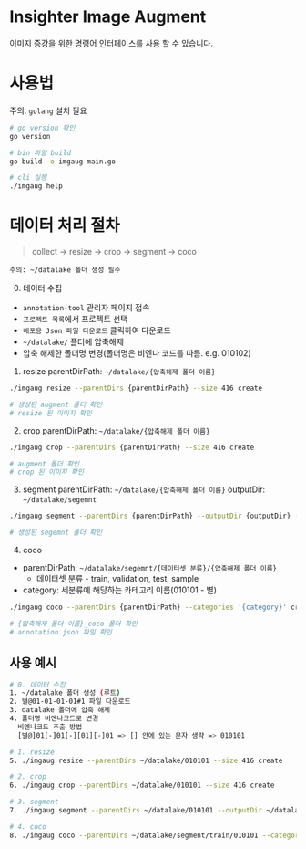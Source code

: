 # Insighter Image Augment
이미지 증강을 위한 명령어 인터페이스를 사용 할 수 있습니다.

# 사용법
주의: `golang` 설치 필요
```bash
# go version 확인
go version

# bin 파일 build
go build -o imgaug main.go

# cli 실행
./imgaug help
```

# 데이터 처리 절차
> collect -> resize -> crop -> segment -> coco

`주의: ~/datalake 폴더 생성 필수`

0. 데이터 수집
  - `annotation-tool` 관리자 페이지 접속
  - `프로젝트 목록`에서 프로젝트 선택
  - `배포용 Json 파일 다운로드` 클릭하여 다운로드
  - `~/datalake/` 폴더에 압축해제
  - 압축 해제한 폴더명 변경(폴더명은 비엔나 코드를 따름. e.g. 010102)

1. resize
parentDirPath: `~/datalake/{압축해제 폴더 이름}`

```bash
./imgaug resize --parentDirs {parentDirPath} --size 416 create

# 생성된 augment 폴더 확인
# resize 된 이미지 확인
```

2. crop
parentDirPath: `~/datalake/{압축해제 폴더 이름}`
```bash
./imgaug crop --parentDirs {parentDirPath} --size 416 create

# augment 폴더 확인
# crop 된 이미지 확인
```

3. segment
parentDirPath: `~/datalake/{압축해제 폴더 이름}`
outputDir: `~/datalake/segemnt`
```bash
./imgaug segment --parentDirs {parentDirPath} --outputDir {outputDir} --sample create

# 생성된 segemnt 폴더 확인
```

4. coco
- parentDirPath: `~/datalake/segemnt/{데이터셋 분류}/{압축해제 폴더 이름}`  
  - 데이터셋 분류 - train, validation, test, sample
- category: 세분류에 해당하는 카테고리 이름(010101 - 별)
```bash
./imgaug coco --parentDirs {parentDirPath} --categories '{category}' create

# {압축해제 폴더 이름}_coco 폴더 확인
# annotation.json 파일 확인
```

## 사용 예시
```bash
# 0. 데이터 수집
1. ~/datalake 폴더 생성 (루트)
2. 별@01-01-01-01#1 파일 다운로드
3. datalake 폴더에 압축 해제
4. 폴더명 비엔나코드로 변경
  비엔나코드 추출 방법
  [별@]01[-]01[-][01][-]01 => [] 안에 있는 문자 생략 => 010101

# 1. resize
5. ./imgaug resize --parentDirs ~/datalake/010101 --size 416 create

# 2. crop
6. ./imgaug crop --parentDirs ~/datalake/010101 --size 416 create

# 3. segment
7. ./imgaug segment --parentDirs ~/datalake/010101 --outputDir ~/datalake/segment --sample create

# 4. coco
8. ./imgaug coco --parentDirs ~/datalake/segment/train/010101 --categories '별' create
```